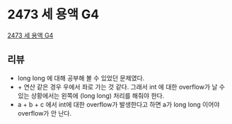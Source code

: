 # 2473 세 용액 G4

[2473 세 용액 G4](https://www.acmicpc.net/problem/2473)

## 리뷰

- long long 에 대해 공부해 볼 수 있었던 문제였다.
- \+ 연산 같은 경우 우에서 좌로 가는 것 같다. 그래서 int 에 대한 overflow가 날 수 있는 상황에서는 왼쪽에 (long long) 처리를 해줘야 한다.
- a + b + c 에서 int에 대한 overflow가 발생한다고 하면 a가 long long 이어야 overflow가 안 난다.
